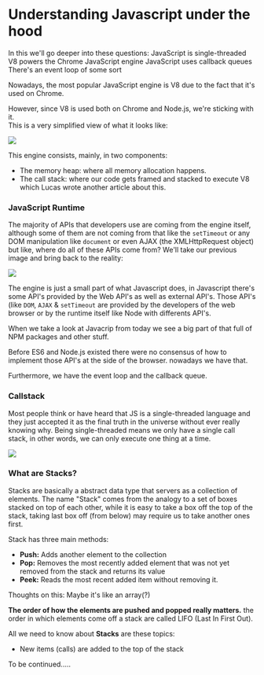 # Understanding Javascript under the hood

In this we'll go deeper into these questions:
JavaScript is single-threaded
V8 powers the Chrome JavaScript engine
JavaScript uses callback queues
There's an event loop of some sort

Nowadays, the most popular JavaScript engine is V8 due to the fact that it's used on Chrome.

However, since V8 is used both on Chrome and Node.js, we're sticking with it.<br> This is a very simplified view of what it looks like:

<img src="https://res.cloudinary.com/practicaldev/image/fetch/s--M1-XdaOR--/c_limit%2Cf_auto%2Cfl_progressive%2Cq_auto%2Cw_880/https://github.com/khaosdoctor/my-notes/raw/master/node/assets/v8-simplified.png"/>

This engine consists, mainly, in two components:

<ul>
<li>The memory heap: where all memory allocation happens.</li>
<li>The call stack: where our code gets framed and stacked to execute V8
which Lucas wrote another article about this.</li>
</ul>

### JavaScript Runtime
The majority of APIs that developers use are coming from the engine itself, although some of them are not coming from that like the `setTimeout` or any DOM manipulation like `document` or even AJAX (the XMLHttpRequest object) but like, where do all of these APIs come from? We'll take our previous image and bring back to the reality:

<img src="https://res.cloudinary.com/practicaldev/image/fetch/s--eVmWSWwq--/c_limit%2Cf_auto%2Cfl_progressive%2Cq_auto%2Cw_880/https://github.com/khaosdoctor/my-notes/raw/master/node/assets/v8-real.png"/>

The engine is just a small part of what Javascript does, in Javascript there's some API's provided by the Web API's as well as external API's. Those API's (like `DOM`, `AJAX` & `setTimeout` are provided by the developers of the web browser or by the runtime itself like Node with differents API's.

When we take a look at Javacrip from today we see a big part of that full of NPM packages and other stuff.

Before ES6 and Node.js existed there were no consensus of how to implement those API's at the side of the browser. nowadays we have that.

Furthermore, we have the event loop and the callback queue.


### Callstack

Most people think or have heard that JS is a single-threaded language and they just accepted it as the final truth in the universe without ever really knowing why. Being single-threaded means we only have a single call stack, in other words, we can only execute one thing at a time.

<img src="https://res.cloudinary.com/practicaldev/image/fetch/s--nTa40azM--/c_limit%2Cf_auto%2Cfl_progressive%2Cq_auto%2Cw_880/https://github.com/khaosdoctor/my-notes/raw/master/node/assets/call-stack.jpg"/>


### What are Stacks?

Stacks are basically a abstract data type that servers as a collection of elements. The name "Stack" comes from the analogy to a set of boxes stacked on top of each other, while it is easy to take a box off the top of the stack, taking last box off (from below) may require us to take another ones first.


Stack has three main methods:
<ul>
<li><b>Push:</b> Adds another element to the collection</li>
<li><b>Pop:</b> Removes the most recently added element that was not yet removed from the stack and returns its value</li>
  <li><b>Peek:</b> Reads the most recent added item without removing it.</li>
</ul>

Thoughts on this: Maybe it's like an array(?)

<b>The order of how the elements are pushed and popped really matters.</b> the order in which elements come off a stack are called LIFO (Last In First Out).


All we need to know about <b>Stacks</b> are these topics:
<ul>
  <li>New items (calls) are added to the top of the stack</li>
</ul>


To be continued.....
